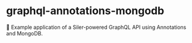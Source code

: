 # graphql-annotations-mongodb
🍹 Example application of a Siler-powered GraphQL API using Annotations and MongoDB.
